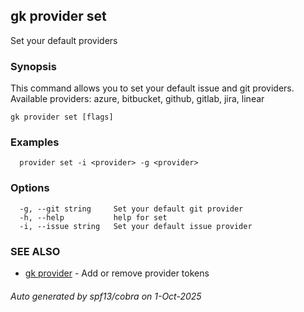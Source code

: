 ## gk provider set

Set your default providers

### Synopsis


  This command allows you to set your default issue and git providers. Available providers: azure, bitbucket, github, gitlab, jira, linear


```
gk provider set [flags]
```

### Examples

```
  provider set -i <provider> -g <provider>
```

### Options

```
  -g, --git string     Set your default git provider
  -h, --help           help for set
  -i, --issue string   Set your default issue provider
```

### SEE ALSO

* [gk provider](gk_provider.md)	 - Add or remove provider tokens

###### Auto generated by spf13/cobra on 1-Oct-2025
